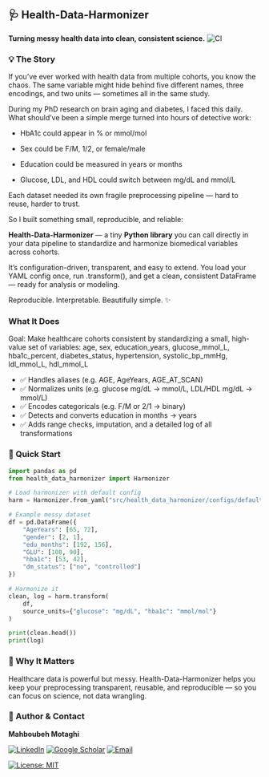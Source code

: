 ## 🩺 Health-Data-Harmonizer

**Turning messy health data into clean, consistent science.**
![CI](https://github.com/Mahboubeh-Mt/health-data-harmonizer/actions/workflows/ci.yml/badge.svg)

### 💡 The Story

If you’ve ever worked with health data from multiple cohorts, you know the chaos.
The same variable might hide behind five different names, three encodings, and two units — sometimes all in the same study.

During my PhD research on brain aging and diabetes, I faced this daily.
What should’ve been a simple merge turned into hours of detective work:

- HbA1c could appear in % or mmol/mol

- Sex could be F/M, 1/2, or female/male

- Education could be measured in years or months

- Glucose, LDL, and HDL could switch between mg/dL and mmol/L

Each dataset needed its own fragile preprocessing pipeline — hard to reuse, harder to trust.

So I built something small, reproducible, and reliable:

**Health-Data-Harmonizer** — a tiny **Python library** you can call directly in your data pipeline to standardize and harmonize biomedical variables across cohorts.

It’s configuration-driven, transparent, and easy to extend.
You load your YAML config once, run .transform(), and get a clean, consistent DataFrame — ready for analysis or modeling.

Reproducible. Interpretable. Beautifully simple. ✨

### What It Does

Goal: Make healthcare cohorts consistent by standardizing a small, high-value set of variables:
age, sex, education_years, glucose_mmol_L, hba1c_percent, diabetes_status, hypertension, systolic_bp_mmHg, ldl_mmol_L, hdl_mmol_L
- ✅ Handles aliases (e.g. AGE, AgeYears, AGE_AT_SCAN)
- ✅ Normalizes units (e.g. glucose mg/dL → mmol/L, LDL/HDL mg/dL → mmol/L)
- ✅ Encodes categoricals (e.g. F/M or 2/1 → binary)
- ✅ Detects and converts education in months → years
- ✅ Adds range checks, imputation, and a detailed log of all transformations

### 🚀 Quick Start
```python
import pandas as pd
from health_data_harmonizer import Harmonizer

# Load harmonizer with default config
harm = Harmonizer.from_yaml("src/health_data_harmonizer/configs/default.yaml")

# Example messy dataset
df = pd.DataFrame({
    "AgeYears": [65, 72],
    "gender": [2, 1],
    "edu_months": [192, 156],
    "GLU": [108, 90],
    "hba1c": [53, 42],
    "dm_status": ["no", "controlled"]
})

# Harmonize it
clean, log = harm.transform(
    df,
    source_units={"glucose": "mg/dL", "hba1c": "mmol/mol"}
)

print(clean.head())
print(log)
```
### 🧩 Why It Matters

Healthcare data is powerful but messy.
Health-Data-Harmonizer helps you keep your preprocessing transparent, reusable, and reproducible —
so you can focus on science, not data wrangling.

### 👤 Author & Contact

**Mahboubeh Motaghi**

[![LinkedIn](https://img.shields.io/badge/LinkedIn-Connect-blue?logo=linkedin&logoColor=white)](https://www.linkedin.com/in/mahboubeh-motaghi-phd-58033759)
[![Google Scholar](https://img.shields.io/badge/Google%20Scholar-Profile-4285F4?logo=google-scholar&logoColor=white)](https://scholar.google.com/citations?user=CkXNH2MAAAAJ&hl=en)
[![Email](https://img.shields.io/badge/Email-Contact-informational?logo=gmail&logoColor=white)](mailto:mahboubeh.motaghi@gmail.com)

[![License: MIT](https://img.shields.io/badge/License-MIT-yellow.svg)](LICENSE)